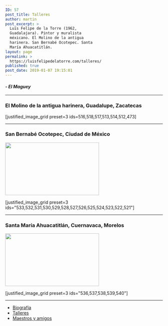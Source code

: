 ```yaml
---
ID: 57
post_title: Talleres
author: martin
post_excerpt: >
  Luis Felipe de la Torre (1962,
  Guadalajara). Pintor y muralista
  méxicano. El Molino de la antigua
  harinera. San Bernabé Ocotepec. Santa
  María Ahuacatitlán.
layout: page
permalink: >
  https://luisfelipedelatorre.com/talleres/
published: true
post_date: 2019-01-07 19:15:01
---
```

<h4><em>- El Maguey</em></h4>

<hr />

<h3>El Molino de la antigua harinera, Guadalupe, Zacatecas</h3>
[justified_image_grid preset=3 ids=516,518,517,513,514,512,473]

<hr />

<h3>San Bernabé Ocotepec, Ciudad de México</h3>
<img class="aligncenter size-medium wp-image-520" src="https://luisfelipedelatorre.com/wp-content/uploads/2019/01/SAN-BERNABE-300x168.jpg" alt="" width="300" height="168" />

[justified_image_grid preset=3 ids="533,532,531,530,529,528,527,526,525,524,523,522,521"]

<hr />

<h3>Santa María Ahuacatitlán, Cuernavaca, Morelos</h3>
<img class="aligncenter size-medium wp-image-535" src="https://luisfelipedelatorre.com/wp-content/uploads/2019/01/Aaaaaaaa-300x168.jpg" alt="" width="300" height="168" />

[justified_image_grid preset=3 ids="536,537,538,539,540"]

<hr />

<ul>
 	<li><a href="/biografia">Biografía</a></li>
 	<li><a href="/talleres">Talleres</a></li>
 	<li><a href="/maestros-y-amigos">Maestros y amigos</a></li>
</ul>
